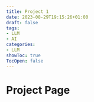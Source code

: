 ```yaml
---
title: Project 1
date: 2023-08-29T19:15:26+01:00
draft: false
tags:
- LLM
- AI
categories:
- LLM
showToc: true
TocOpen: false
---
```


# Project Page
